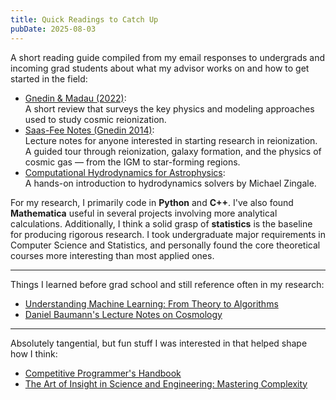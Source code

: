 ```yaml
---
title: Quick Readings to Catch Up
pubDate: 2025-08-03
---
```


A short reading guide compiled from my email responses to undergrads and incoming grad students about what my advisor works on and how to get started in the field:

- [Gnedin & Madau (2022)](https://link.springer.com/article/10.1007/s41115-022-00015-5):  
  A short review that surveys the key physics and modeling approaches used to study cosmic reionization.
- [Saas-Fee Notes (Gnedin 2014)](https://arxiv.org/abs/1412.5184):  
  Lecture notes for anyone interested in starting research in reionization. A guided tour through reionization, galaxy formation, and the physics of cosmic gas — from the IGM to star-forming regions.
- [Computational Hydrodynamics for Astrophysics](https://zingale.github.io/cca-summer-school/intro.html):  
  A hands-on introduction to hydrodynamics solvers by Michael Zingale.

For my research, I primarily code in **Python** and **C++**. I've also found **Mathematica** useful in several projects involving more analytical calculations. Additionally, I think a solid grasp of **statistics** is the baseline for producing rigorous research. I took undergraduate major requirements in Computer Science and Statistics, and personally found the core theoretical courses more interesting than most applied ones.

---
Things I learned before grad school and still reference often in my research:

- [Understanding Machine Learning: From Theory to Algorithms](https://www.cs.huji.ac.il/~shais/UnderstandingMachineLearning/)
- [Daniel Baumann's Lecture Notes on Cosmology](http://cosmology.amsterdam/education/cosmology/)

---
Absolutely tangential, but fun stuff I was interested in that helped shape how I think:

- [Competitive Programmer's Handbook](https://usaco.guide/CPH.pdf)
- [The Art of Insight in Science and Engineering: Mastering Complexity](https://ocw.mit.edu/courses/res-6-011-the-art-of-insight-in-science-and-engineering-mastering-complexity-fall-2014/resources/mitres_6-011f14_art_insfin/)

